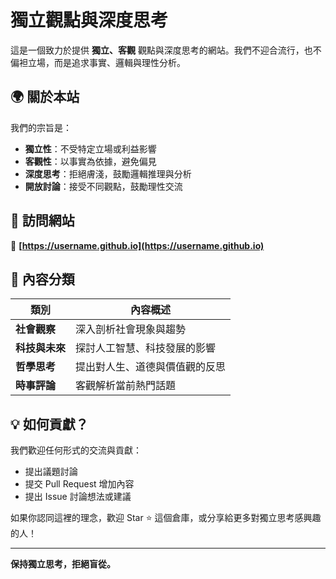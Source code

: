 # 獨立觀點與深度思考  

這是一個致力於提供 **獨立、客觀** 觀點與深度思考的網站。我們不迎合流行，也不偏袒立場，而是追求事實、邏輯與理性分析。  

## 🌍 關於本站  

我們的宗旨是：  

- **獨立性**：不受特定立場或利益影響  
- **客觀性**：以事實為依據，避免偏見  
- **深度思考**：拒絕膚淺，鼓勵邏輯推理與分析  
- **開放討論**：接受不同觀點，鼓勵理性交流  

## 📌 訪問網站  

🔗 **[https://username.github.io](https://username.github.io)**  

## 📖 內容分類  

| 類別       | 內容概述 |
|------------|--------------------------------|
| **社會觀察** | 深入剖析社會現象與趨勢 |
| **科技與未來** | 探討人工智慧、科技發展的影響 |
| **哲學思考** | 提出對人生、道德與價值觀的反思 |
| **時事評論** | 客觀解析當前熱門話題 |

## 💡 如何貢獻？  

我們歡迎任何形式的交流與貢獻：  

- 提出議題討論  
- 提交 Pull Request 增加內容  
- 提出 Issue 討論想法或建議  

如果你認同這裡的理念，歡迎 Star ⭐ 這個倉庫，或分享給更多對獨立思考感興趣的人！  

---
**保持獨立思考，拒絕盲從。**  
